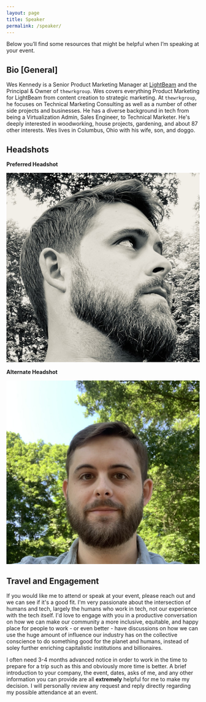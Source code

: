 ```yaml
---
layout: page
title: Speaker
permalink: /speaker/
---
```


Below you’ll find some resources that might be helpful when I’m speaking at your event.

## Bio [General]

Wes Kennedy is a Senior Product Marketing Manager at [LightBeam](https://lightbeam.ai) and the Principal & Owner of `thewrkgroup`. Wes covers everything Product Marketing for LightBeam from content creation to strategic marketing. At `thewrkgroup`, he focuses on Technical Marketing Consulting as well as a number of other side projects and businesses. He has a diverse background in tech from being a Virtualization Admin, Sales Engineer, to Technical Marketer. He's deeply interested in woodworking, house projects, gardening, and about 87 other interests. Wes lives in Columbus, Ohio with his wife, son, and doggo.

## Headshots

**Preferred Headshot**

![Wes Kennedy Album Cover Headshot](/assets/images/wk_albumcover_headshot.jpg)

**Alternate Headshot**

![Wes Kennedy Tree Background Headshot](/assets/images/wk_tree_headshot.jpg)

## Travel and Engagement

If you would like me to attend or speak at your event, please reach out and we can see if it's a good fit. I'm very passionate about the intersection of humans and tech, largely the humans who work in tech, not our experience with the tech itself. I'd love to engage with you in a productive conversation on how we can make our community a more inclusive, equitable, and happy place for people to work - or even better - have discussions on how we can use the huge amount of influence our industry has on the collective conscience to do something good for the planet and humans, instead of soley further enriching capitalistic institutions and billionaires.

I often need 3-4 months advanced notice in order to work in the time to prepare for a trip such as this and obviously more time is better. A brief introduction to your company, the event, dates, asks of me, and any other information you can provide are all **extremely** helpful for me to make my decision. I will personally review any request and reply directly regarding my possible attendance at an event.
